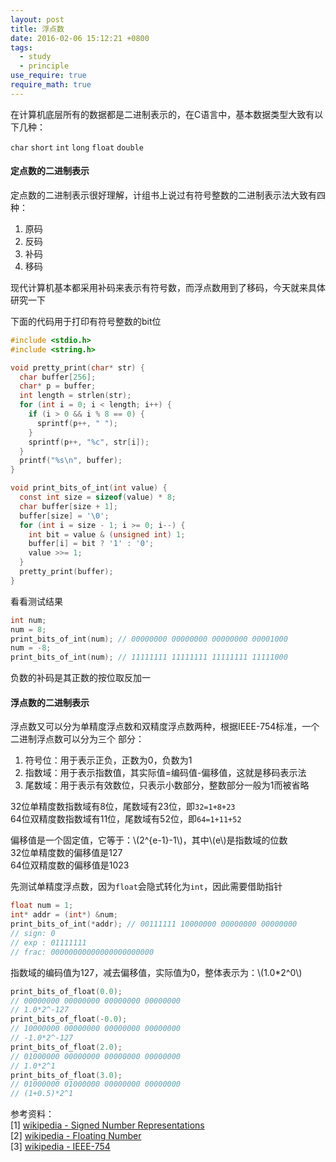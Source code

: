 ```yaml
---
layout: post
title: 浮点数
date: 2016-02-06 15:12:21 +0800
tags:
  - study
  - principle
use_require: true
require_math: true
---
```


在计算机底层所有的数据都是二进制表示的，在C语言中，基本数据类型大致有以下几种：

`char` `short` `int` `long` `float` `double`

#### 定点数的二进制表示

定点数的二进制表示很好理解，计组书上说过有符号整数的二进制表示法大致有四种：

1. 原码
2. 反码
3. 补码
4. 移码

现代计算机基本都采用补码来表示有符号数，而浮点数用到了移码，今天就来具体研究一下

下面的代码用于打印有符号整数的bit位

```c
#include <stdio.h>
#include <string.h>

void pretty_print(char* str) {
  char buffer[256];
  char* p = buffer;
  int length = strlen(str);
  for (int i = 0; i < length; i++) {
    if (i > 0 && i % 8 == 0) {
      sprintf(p++, " ");
    }
    sprintf(p++, "%c", str[i]);
  }
  printf("%s\n", buffer);
}

void print_bits_of_int(int value) {
  const int size = sizeof(value) * 8;
  char buffer[size + 1];
  buffer[size] = '\0';
  for (int i = size - 1; i >= 0; i--) {
    int bit = value & (unsigned int) 1;
    buffer[i] = bit ? '1' : '0';
    value >>= 1;
  }
  pretty_print(buffer);
}
```

看看测试结果

```c
int num;
num = 8;
print_bits_of_int(num); // 00000000 00000000 00000000 00001000
num = -8;
print_bits_of_int(num); // 11111111 11111111 11111111 11111000
```

负数的补码是其正数的按位取反加一

#### 浮点数的二进制表示

浮点数又可以分为单精度浮点数和双精度浮点数两种，根据IEEE-754标准，一个二进制浮点数可以分为三个
部分：

1. 符号位：用于表示正负，正数为0，负数为1
2. 指数域：用于表示指数值，其实际值=编码值-偏移值，这就是移码表示法
3. 尾数域：用于表示有效数位，只表示小数部分，整数部分一般为1而被省略

32位单精度数指数域有8位，尾数域有23位，即`32=1+8+23`  
64位双精度数指数域有11位，尾数域有52位，即`64=1+11+52`  

偏移值是一个固定值，它等于：\\(2^{e-1}-1\\)，其中\\(e\\)是指数域的位数  
32位单精度数的偏移值是127  
64位双精度数的偏移值是1023  

先测试单精度浮点数，因为`float`会隐式转化为`int`，因此需要借助指针

```c
float num = 1;
int* addr = (int*) &num;
print_bits_of_int(*addr); // 00111111 10000000 00000000 00000000
// sign: 0
// exp : 01111111
// frac: 00000000000000000000000
```

指数域的编码值为127，减去偏移值，实际值为0，整体表示为：\\(1.0*2^0\\)

```c
print_bits_of_float(0.0);
// 00000000 00000000 00000000 00000000
// 1.0*2^-127
print_bits_of_float(-0.0);
// 10000000 00000000 00000000 00000000
// -1.0*2^-127
print_bits_of_float(2.0);
// 01000000 00000000 00000000 00000000
// 1.0*2^1
print_bits_of_float(3.0);
// 01000000 01000000 00000000 00000000
// (1+0.5)*2^1
```

参考资料：  
[1] [wikipedia - Signed Number Representations](https://en.wikipedia.org/wiki/Signed_number_representations)  
[2] [wikipedia - Floating Number](https://en.wikipedia.org/wiki/Floating-point_arithmetic)  
[3] [wikipedia - IEEE-754](https://en.wikipedia.org/wiki/IEEE_754)  
